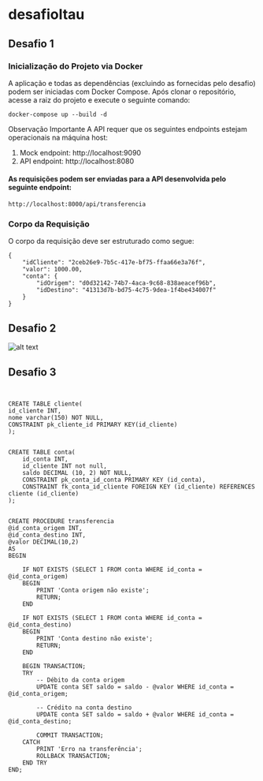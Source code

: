# desafioItau

## Desafio 1

### Inicialização do Projeto via Docker

A aplicação e todas as dependências (excluindo as fornecidas pelo desafio) podem ser iniciadas com Docker Compose. Após clonar o repositório, acesse a raiz do projeto e execute o seguinte comando:

```docker-compose up --build -d ```

Observação Importante
A API requer que os seguintes endpoints estejam operacionais na máquina host:

1. Mock endpoint: http://localhost:9090
2. API endpoint: http://localhost:8080


#### As requisições podem ser enviadas para a API desenvolvida pelo seguinte endpoint:

```http://localhost:8000/api/transferencia```

### Corpo da Requisição
O corpo da requisição deve ser estruturado como segue:
```
{
    "idCliente": "2ceb26e9-7b5c-417e-bf75-ffaa66e3a76f",
    "valor": 1000.00,
    "conta": {
        "idOrigem": "d0d32142-74b7-4aca-9c68-838aeacef96b",
        "idDestino": "41313d7b-bd75-4c75-9dea-1f4be434007f"
    }
}
```

## Desafio 2

![alt text](https://github.com/Thiagopc/desafioItau/blob/main/Arquitetura.png "Desafio 2")



## Desafio 3


```


CREATE TABLE cliente(
id_cliente INT,
nome varchar(150) NOT NULL,
CONSTRAINT pk_cliente_id PRIMARY KEY(id_cliente)
);


CREATE TABLE conta(
    id_conta INT,
    id_cliente INT not null,
    saldo DECIMAL (10, 2) NOT NULL,
    CONSTRAINT pk_conta_id_conta PRIMARY KEY (id_conta),
    CONSTRAINT fk_conta_id_cliente FOREIGN KEY (id_cliente) REFERENCES cliente (id_cliente)
);


CREATE PROCEDURE transferencia
@id_conta_origem INT,
@id_conta_destino INT,
@valor DECIMAL(10,2)
AS 
BEGIN 
  
    IF NOT EXISTS (SELECT 1 FROM conta WHERE id_conta = @id_conta_origem)
    BEGIN
        PRINT 'Conta origem não existe';
        RETURN;
    END

    IF NOT EXISTS (SELECT 1 FROM conta WHERE id_conta = @id_conta_destino)
    BEGIN
        PRINT 'Conta destino não existe';
        RETURN;
    END

    BEGIN TRANSACTION;
    TRY
        -- Débito da conta origem
        UPDATE conta SET saldo = saldo - @valor WHERE id_conta = @id_conta_origem;

        -- Crédito na conta destino
        UPDATE conta SET saldo = saldo + @valor WHERE id_conta = @id_conta_destino;

        COMMIT TRANSACTION;
    CATCH
        PRINT 'Erro na transferência';
        ROLLBACK TRANSACTION;
    END TRY
END;
    


```